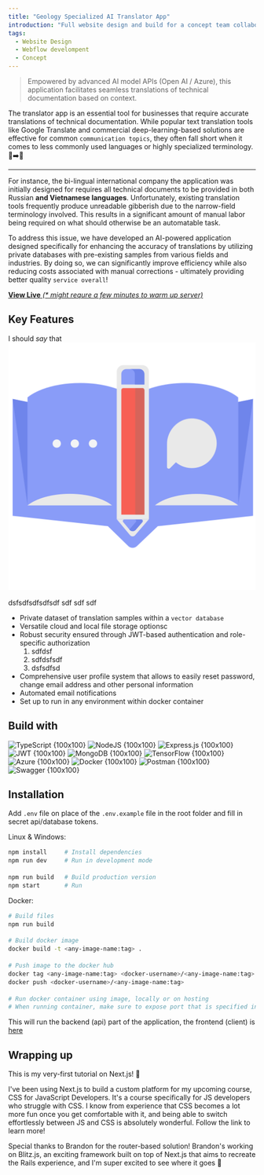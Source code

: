 ```yaml
---
title: "Geology Specialized AI Translator App"
introduction: "Full website design and build for a concept team collaboration platform. This website also includes a beautiful blog. I have built the website and the blog in Webflow which has one of the best CMS for blog hosting."
tags:
  - Website Design
  - Webflow develompent
  - Concept
---
```


[logo]: https://raw.githubusercontent.com/AnnaBurd/translator-app-ts-front/492b9d9e7c1deacd02e615f8c5ffb2988676da7e/public/icon.svg "Logo Title Text 1"

> Empowered by advanced AI model APIs (Open AI / Azure), this application facilitates seamless translations of technical documentation based on context.

The translator app is an essential tool for businesses that require accurate translations of technical documentation. While popular text translation tools like Google Translate and commercial deep-learning-based solutions are effective for common `communication topics`, they often fall short when it comes to less commonly used languages or highly specialized terminology. 🤔➡️🚀

---

For instance, the bi-lingual international company the application was initially designed for requires all technical documents to be provided in both Russian **and Vietnamese languages**. Unfortunately, existing translation tools frequently produce unreadable gibberish due to the narrow-field terminology involved. This results in a significant amount of manual labor being required on what should otherwise be an automatable task.

To address this issue, we have developed an AI-powered application designed specifically for enhancing the accuracy of translations by utilizing private databases with pre-existing samples from various fields and industries. By doing so, we can significantly improve efficiency while also reducing costs associated with manual corrections - ultimately providing better quality `service overall`!

[**View Live** _(\* might requre a few minutes to warm up server)_](https://translatorai.tech/ "Translator App")

## Key Features

I should _say_ that ![alt text {150x150}][logo]

dsfsdfsdfsdfsdf sdf sdf sdf

- Private dataset of translation samples within a `vector database`
- Versatile cloud and local file storage optionsc
- Robust security ensured through JWT-based authentication and role-specific authorization
  1. sdfdsf
  2. sdfdsfsdf
  3. dsfsdfsd
- Comprehensive user profile system that allows to easily reset password, change email address and other personal information
- Automated email notifications
- Set up to run in any environment within docker container

## Build with

![TypeScript {100x100}](https://img.shields.io/badge/typescript-%23007ACC.svg?style=for-the-badge&logo=typescript&logoColor=white)
![NodeJS {100x100}](https://img.shields.io/badge/node.js-6DA55F?style=for-the-badge&logo=node.js&logoColor=white)
![Express.js {100x100}](https://img.shields.io/badge/express.js-%23404d59.svg?style=for-the-badge&logo=express&logoColor=%2361DAFB)
![JWT {100x100}](https://img.shields.io/badge/JWT-black?style=for-the-badge&logo=JSON%20web%20tokens)
![MongoDB {100x100}](https://img.shields.io/badge/MongoDB-%234ea94b.svg?style=for-the-badge&logo=mongodb&logoColor=white)
![TensorFlow {100x100}](https://img.shields.io/badge/TensorFlow-%23FF6F00.svg?style=for-the-badge&logo=TensorFlow&logoColor=white)
![Azure {100x100}](https://img.shields.io/badge/azure-%230072C6.svg?style=for-the-badge&logo=microsoftazure&logoColor=white)
![Docker {100x100}](https://img.shields.io/badge/docker-%230db7ed.svg?style=for-the-badge&logo=docker&logoColor=white)
![Postman {100x100}](https://img.shields.io/badge/Postman-FF6C37?style=for-the-badge&logo=postman&logoColor=white)
![Swagger {100x100}](https://img.shields.io/badge/-Swagger-%23Clojure?style=for-the-badge&logo=swagger&logoColor=white)

## Installation

Add `.env` file on place of the `.env.example` file in the root folder and fill in secret api/database tokens.

Linux & Windows:

```bash {3..4}
npm install     # Install dependencies
npm run dev     # Run in development mode

npm run build   # Build production version
npm start       # Run
```

Docker:

```bash {3}
# Build files
npm run build

# Build docker image
docker build -t <any-image-name:tag> .

# Push image to the docker hub
docker tag <any-image-name:tag> <docker-username>/<any-image-name:tag>
docker push <docker-username>/<any-image-name:tag>

# Run docker container using image, locally or on hosting
# When running container, make sure to expose port that is specified in the .env PORT variable, and to update api URL on the frontend side

```

This will run the backend (api) part of the application, the frontend (client) is [here](https://github.com/AnnaBurd/translator-app-ts-front)

## Wrapping up

This is my very-first tutorial on Next.js! 🍾

I've been using Next.js to build a custom platform for my upcoming course, CSS for JavaScript Developers. It's a course specifically for JS developers who struggle with CSS. I know from experience that CSS becomes a lot more fun once you get comfortable with it, and being able to switch effortlessly between JS and CSS is absolutely wonderful. Follow the link to learn more!

Special thanks to Brandon for the router-based solution! Brandon's working on Blitz.js, an exciting framework built on top of Next.js that aims to recreate the Rails experience, and I'm super excited to see where it goes 💯
